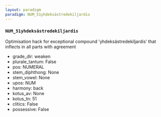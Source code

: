 ```yaml
---
layout: paradigm
paradigm: NUM_51yhdeksästredekiljardis
---
```

### ` NUM_51yhdeksästredekiljardis `

Optimisation hack for exceptional compound ’yhdeksästredekiljardis’ that inflects in all parts with agreement
* grade_dir: weaken
* plurale_tantum: False
* pos: NUMERAL
* stem_diphthong: None
* stem_vowel: None
* upos: NUM
* harmony: back
* kotus_av: None
* kotus_tn: 51
* clitics: False
* possessive: False
